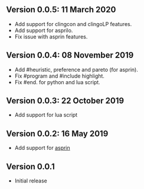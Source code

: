 ## Version 0.0.5: 11 March 2020
- Add support for clingcon and clingoLP features.
- Add support for asprilo.
- Fix issue with asprin features.

## Version 0.0.4: 08 November 2019
- Add #heuristic, preference and pareto (for asprin).
- Fix #program and #include highlight.
- Fix #end. for python and lua script.

## Version 0.0.3: 22 October 2019
- Add support for lua script

## Version 0.0.2: 16 May 2019
- Add support for [asprin](https://github.com/potassco/asprin)

## Version 0.0.1
- Initial release